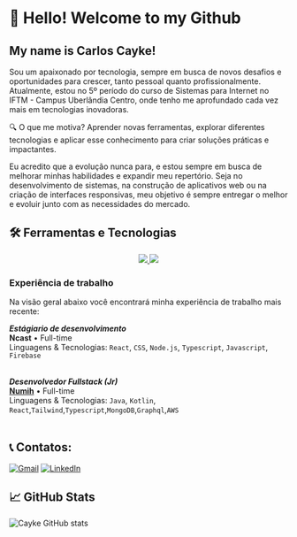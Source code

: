 # 👋 Hello! Welcome to my Github
## My name is Carlos Cayke!

Sou um apaixonado por tecnologia, sempre em busca de novos desafios e oportunidades para crescer, tanto pessoal quanto profissionalmente. Atualmente, estou no 5º período do curso de Sistemas para Internet no IFTM - Campus Uberlândia Centro, onde tenho me aprofundado cada vez mais em tecnologias inovadoras.

🔍 O que me motiva? Aprender novas ferramentas, explorar diferentes tecnologias e aplicar esse conhecimento para criar soluções práticas e impactantes.

Eu acredito que a evolução nunca para, e estou sempre em busca de melhorar minhas habilidades e expandir meu repertório. Seja no desenvolvimento de sistemas, na construção de aplicativos web ou na criação de interfaces responsivas, meu objetivo é sempre entregar o melhor e evoluir junto com as necessidades do mercado.

## 🛠 Ferramentas e Tecnologias
<div align="center">
  <a href="https://skillicons.dev">
    <img src="https://skillicons.dev/icons?i=java,kotlin,spring,aws,nodejs,css,ts,js,tailwind&theme=light" />
  </a>
  <a href="https://skillicons.dev">
    <img src="https://skillicons.dev/icons?i=docker,graphql,postman,neovim,firebase,mongodb,mysql,git,figma&theme=light" />
  </a>
</div>


### Experiência de trabalho

Na visão geral abaixo você encontrará minha experiência de trabalho mais recente:

***Estágiario de desenvolvimento*** \
**Ncast** • Full-time \
Linguagens & Tecnologias: `React`, `CSS`, `Node.js`, `Typescript`, `Javascript`, `Firebase`\
<br/>

***Desenvolvedor Fullstack (Jr)*** \
[**Numih**](https://www.linkedin.com/company/numih/?originalSubdomain=br) • Full-time \
Linguagens & Tecnologias: `Java`, `Kotlin`, `React`,`Tailwind`,`Typescript`,`MongoDB`,`Graphql`,`AWS`\
<br/>

## 📞 Contatos:

<div>
    <a href="mailto:carloscaykebn@gmail.com"><img src="https://img.shields.io/badge/Gmail-D14836?style=for-the-badge&logo=gmail&logoColor=white" target="_blank" alt="Gmail"></a>
    <a href="https://www.linkedin.com/in/carloscaykebn/" target="_blank"><img src="https://img.shields.io/badge/-LinkedIn-%230077B5?style=for-the-badge&logo=linkedin&logoColor=white" alt="LinkedIn"></a>   
</div>


## 📈 GitHub Stats

![Cayke GitHub stats](https://github-readme-stats.vercel.app/api?username=caykenakazone&show_icons=true&theme=merko)

